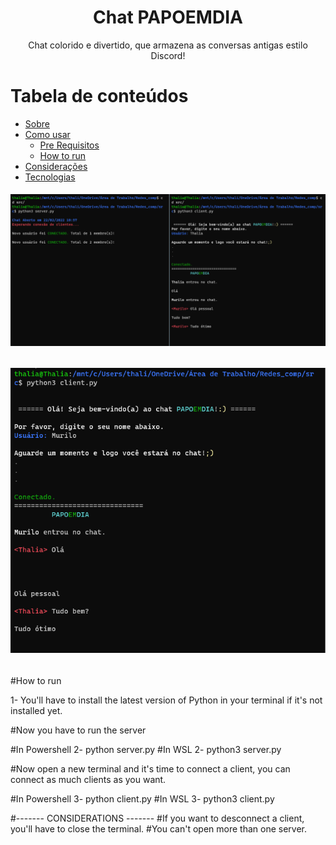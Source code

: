 <h1 align="center">Chat PAPOEMDIA</h1>

<p align="center">Chat colorido e divertido, que armazena as conversas antigas estilo Discord!</p>

# Tabela de conteúdos

<!--ts-->

- [Sobre](#Sobre)
- [Como usar](#como-usar)
  - [Pre Requisitos](#pre-requisitos)
  - [How to run](#how-to-run)
- [Considerações](#consideracoes)
- [Tecnologias](#tecnologias)
  <!--te-->

<h6 align="center">
  <img alt="CodigoRodando" title="#img1" src="./assets/img1.png" />
</h6>
<h6 align="center">
  <img alt="CodigoRodando" title="#img2" src="./assets/img2.png" />
</h6>
  #How to run

1- You'll have to install the latest version of Python in your terminal if it's not installed yet.

#Now you have to run the server

#In Powershell
2- python server.py
#In WSL
2- python3 server.py

#Now open a new terminal and it's time to connect a client, you can connect as much clients as you want.

#In Powershell
3- python client.py
#In WSL
3- python3 client.py

#------- CONSIDERATIONS -------
#If you want to desconnect a client, you'll have to close the terminal.
#You can't open more than one server.
